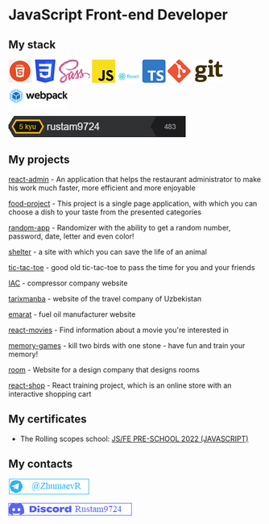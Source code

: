 # JavaScript Front-end Developer
## My stack
![HTML](html.png)
![CSS](css.png)
![SCSS](scss.png)
![JavaScript](javascript.png)
![React](react.jpeg)
![TypeScript](typescript.png)
![Git](git.png)
![Webpack](webpack.png)


[![Codewars image](codewars.png)](https://www.codewars.com/users/rustam9724)

## My projects

[react-admin](https://rustam9724.github.io/react-admin/) - An application that helps the restaurant administrator to make his work much faster, more efficient and more enjoyable

[food-project](https://rustam9724.github.io/food-project) - This project is a single page application, with which you can choose a dish to your taste from the presented categories

[random-app](https://rustam9724.github.io/random-app/) - Randomizer with the ability to get a random number, password, date, letter and even color!

[shelter](https://rustam9724.github.io/shelter/pages/main/index.html "shelter") - a site with which you can save the life of an animal

[tic-tac-toe](https://rustam9724.github.io/tic-tac-toe/) - good old tic-tac-toe to pass the time for you and your friends

[IAC](https://rustam9724.github.io/IAC/) - compressor company website

[tarixmanba](https://rustam9724.github.io/tarixmanba/) - website of the travel company of Uzbekistan

[emarat](https://rustam9724.github.io/emarat/) - fuel oil manufacturer website

[react-movies](https://rustam9724.github.io/movies-project/) - Find information about a movie you're interested in

[memory-games](https://rustam9724.github.io/memory-game/) - kill two birds with one stone - have fun and train your memory!

[room](https://rustam9724.github.io/room/dist/index.html) - Website for a design company that designs rooms

[react-shop](https://rustam9724.github.io/react-shop-project/) - React training project, which is an online store with an interactive shopping cart

## My certificates

* The Rolling scopes school: [JS/FE PRE-SCHOOL 2022 (JAVASCRIPT)](https://app.rs.school/certificate/c9h8em50 "JS/FE PRE-SCHOOL 2022 (JAVASCRIPT)")

## My contacts

![telegram](telegram.png)

![discord](Discord.png)